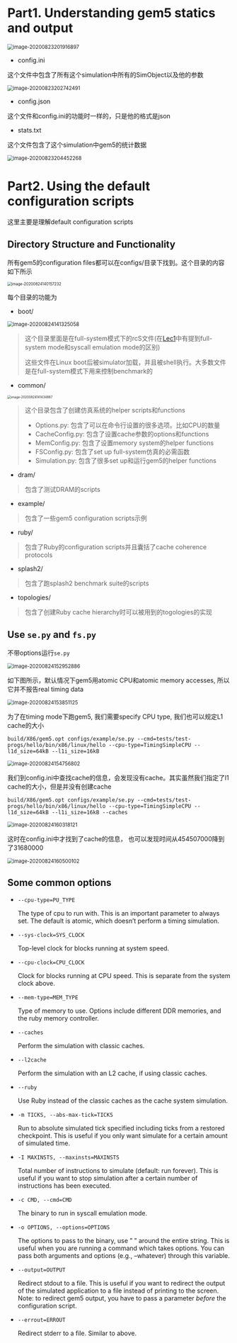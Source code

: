 

# Part1. Understanding gem5 statics and output

<img src="../img/image-20200823201916897.png" alt="image-20200823201916897" style="zoom: 80%;" />

* config.ini

这个文件中包含了所有这个simulation中所有的SimObject以及他的参数

<img src="../img/image-20200823202742491.png" alt="image-20200823202742491" style="zoom:80%;" />

* config.json

这个文件和config.ini的功能时一样的，只是他的格式是json

* stats.txt

这个文件包含了这个simulation中gem5的统计数据

<img src="../img/image-20200823204452268.png" alt="image-20200823204452268" style="zoom:80%;" />



# Part2. Using the default configuration scripts

这里主要是理解default configuration scripts

## Directory Structure and Functionality

所有gem5的configuration files都可以在configs/目录下找到。这个目录的内容如下所示

<img src="../img/image-20200824140157232.png" alt="image-20200824140157232" style="zoom: 60%;" />

每个目录的功能为

* boot/

<img src="../img/image-20200824141325058.png" alt="image-20200824141325058" style="zoom:80%;" />

> 这个目录里面是在full-system模式下的rcS文件(在<a href=" https://github.com/miaochenlu/LearningGem5/blob/master/lecs/Lec1_SimpleArchitecture/note.md ">Lec1</a>中有提到full-system mode和syscall emulation mode的区别)
>
> 这些文件在Linux boot后被simulator加载，并且被shell执行。大多数文件是在full-system模式下用来控制benchmark的

* common/

<img src="../img/image-20200824141434887.png" alt="image-20200824141434887" style="zoom: 50%;" />

> 这个目录包含了创建仿真系统的helper scripts和functions
>
> * Options.py: 包含了可以在命令行设置的很多选项。比如CPU的数量
> * CacheConfig.py: 包含了设置cache参数的options和functions
> * MemConfig.py: 包含了设置memory system的helper functions
> * FSConfig.py: 包含了set up full-system仿真的必需函数
> * Simulation.py: 包含了很多set up和运行gem5的helper functions

* dram/

> 包含了测试DRAM的scripts

* example/

> 包含了一些gem5 configuration scripts示例

* ruby/

> 包含了Ruby的configuration scripts并且囊括了cache coherence protocols

* splash2/

> 包含了跑splash2 benchmark suite的scripts

* topologies/

> 包含了创建Ruby cache hierarchy时可以被用到的togologies的实现

## Use `se.py` and `fs.py`

不带options运行`se.py`

<img src="../img/image-20200824152952886.png" alt="image-20200824152952886" style="zoom:80%;" />



如下图所示，默认情况下gem5用atomic CPU和atomic memory accesses, 所以它并不报告real timing data



<img src="../img/image-20200824153851125.png" alt="image-20200824153851125" style="zoom:80%;" />

为了在timing mode下跑gem5, 我们需要specify CPU type, 我们也可以规定L1 cache的大小

```shell
build/X86/gem5.opt configs/example/se.py --cmd=tests/test-progs/hello/bin/x86/linux/hello --cpu-type=TimingSimpleCPU --l1d_size=64kB --l1i_size=16kB
```

<img src="../img/image-20200824154756802.png" alt="image-20200824154756802" style="zoom:80%;" />

我们到config.ini中查找cache的信息，会发现没有cache。其实虽然我们指定了l1 cache的大小，但是并没有创建cache

```shell
build/X86/gem5.opt configs/example/se.py --cmd=tests/test-progs/hello/bin/x86/linux/hello --cpu-type=TimingSimpleCPU --l1d_size=64kB --l1i_size=16kB --caches
```

<img src="../img/image-20200824160318121.png" alt="image-20200824160318121" style="zoom:80%;" />

这时在config.ini中才找到了cache的信息， 也可以发现时间从454507000降到了31680000



<img src="../img/image-20200824160500102.png" alt="image-20200824160500102" style="zoom:80%;" />

## Some common options

- `--cpu-type=PU_TYPE`

  The type of cpu to run with. This is an important parameter to always set. The default is atomic, which doesn’t perform a timing simulation.

- `--sys-clock=SYS_CLOCK`

  Top-level clock for blocks running at system speed.

- `--cpu-clock=CPU_CLOCK`

  Clock for blocks running at CPU speed. This is separate from the system clock above.

- `--mem-type=MEM_TYPE`

  Type of memory to use. Options include different DDR memories, and the ruby memory controller.

- `--caches`

  Perform the simulation with classic caches.

- `--l2cache`

  Perform the simulation with an L2 cache, if using classic caches.

- `--ruby`

  Use Ruby instead of the classic caches as the cache system simulation.

- `-m TICKS, --abs-max-tick=TICKS`

  Run to absolute simulated tick specified including ticks from a restored checkpoint. This is useful if you only want simulate for a certain amount of simulated time.

- `-I MAXINSTS, --maxinsts=MAXINSTS`

  Total number of instructions to simulate (default: run forever). This is useful if you want to stop simulation after a certain number of instructions has been executed.

- `-c CMD, --cmd=CMD`

  The binary to run in syscall emulation mode.

- `-o OPTIONS, --options=OPTIONS`

  The options to pass to the binary, use ” ” around the entire string. This is useful when you are running a command which takes options. You can pass both arguments and options (e.g., –whatever) through this variable.

- `--output=OUTPUT`

  Redirect stdout to a file. This is useful if you want to redirect the output of the simulated application to a file instead of printing to the screen. Note: to redirect gem5 output, you have to pass a parameter *before* the configuration script.

- `--errout=ERROUT`

  Redirect stderr to a file. Similar to above.

